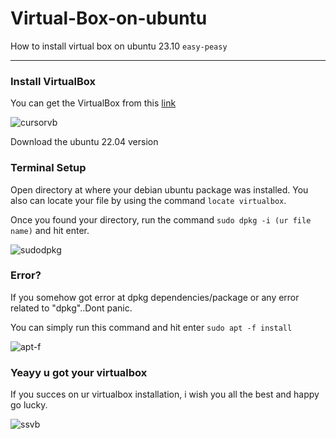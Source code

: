 # Virtual-Box-on-ubuntu
How to install virtual box on ubuntu 23.10 `easy-peasy`

---

### Install VirtualBox

You can get the VirtualBox from this [link](https://download.virtualbox.org/virtualbox/7.0.12/virtualbox-7.0_7.0.12-159484~Ubuntu~jammy_amd64.deb)

![cursorvb](https://github.com/Yusralien/Virtual-Box-on-ubuntu/assets/87742813/45ccec85-e294-4211-a623-8585f316bb05)

Download the ubuntu 22.04 version

### Terminal Setup

Open directory at where your debian ubuntu package was installed. You also can locate your file by using the command `locate virtualbox`.

Once you found your directory, run the command `sudo dpkg -i (ur file name)` and hit enter.

![sudodpkg](https://github.com/Yusralien/Virtual-Box-on-ubuntu/assets/87742813/a7e78064-232a-4382-8772-7a01c6323d6e)

### Error?

If you somehow got error at dpkg dependencies/package or any error related to "dpkg"..Dont panic.

You can simply run this command and hit enter `sudo apt -f install`

![apt-f](https://github.com/Yusralien/Virtual-Box-on-ubuntu/assets/87742813/66d229c6-3f24-47fc-9bd8-104dd43583a1)


### Yeayy u got your virtualbox

If you succes on ur virtualbox installation, i wish you all the best and happy go lucky.

![ssvb](https://github.com/Yusralien/Virtual-Box-on-ubuntu/assets/87742813/5baf0708-dca1-4e59-8d7f-2213598d590a)

